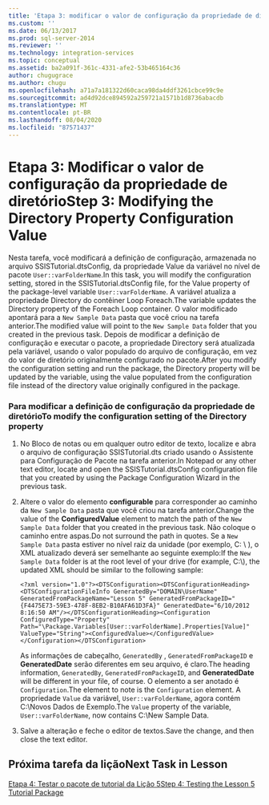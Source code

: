 ```yaml
---
title: 'Etapa 3: modificar o valor de configuração da propriedade de diretório | Microsoft Docs'
ms.custom: ''
ms.date: 06/13/2017
ms.prod: sql-server-2014
ms.reviewer: ''
ms.technology: integration-services
ms.topic: conceptual
ms.assetid: ba2a091f-361c-4331-afe2-53b465164c36
author: chugugrace
ms.author: chugu
ms.openlocfilehash: a71a7a181322d60caca98da4ddf3261cbce99c9e
ms.sourcegitcommit: ad4d92dce894592a259721a1571b1d8736abacdb
ms.translationtype: MT
ms.contentlocale: pt-BR
ms.lasthandoff: 08/04/2020
ms.locfileid: "87571437"
---
```

# <a name="step-3-modifying-the-directory-property-configuration-value"></a><span data-ttu-id="0aedd-102">Etapa 3: Modificar o valor de configuração da propriedade de diretório</span><span class="sxs-lookup"><span data-stu-id="0aedd-102">Step 3: Modifying the Directory Property Configuration Value</span></span>
  <span data-ttu-id="0aedd-103">Nesta tarefa, você modificará a definição de configuração, armazenada no arquivo SSISTutorial.dtsConfig, da propriedade Value da variável no nível de pacote `User::varFolderName`.</span><span class="sxs-lookup"><span data-stu-id="0aedd-103">In this task, you will modify the configuration setting, stored in the SSISTutorial.dtsConfig file, for the Value property of the package-level variable `User::varFolderName`.</span></span> <span data-ttu-id="0aedd-104">A variável atualiza a propriedade Directory do contêiner Loop Foreach.</span><span class="sxs-lookup"><span data-stu-id="0aedd-104">The variable updates the Directory property of the Foreach Loop container.</span></span> <span data-ttu-id="0aedd-105">O valor modificado apontará para a `New Sample Data` pasta que você criou na tarefa anterior.</span><span class="sxs-lookup"><span data-stu-id="0aedd-105">The modified value will point to the `New Sample Data` folder that you created in the previous task.</span></span> <span data-ttu-id="0aedd-106">Depois de modificar a definição de configuração e executar o pacote, a propriedade Directory será atualizada pela variável, usando o valor populado do arquivo de configuração, em vez do valor de diretório originalmente configurado no pacote.</span><span class="sxs-lookup"><span data-stu-id="0aedd-106">After you modify the configuration setting and run the package, the Directory property will be updated by the variable, using the value populated from the configuration file instead of the directory value originally configured in the package.</span></span>  
  
### <a name="to-modify-the-configuration-setting-of-the-directory-property"></a><span data-ttu-id="0aedd-107">Para modificar a definição de configuração da propriedade de diretório</span><span class="sxs-lookup"><span data-stu-id="0aedd-107">To modify the configuration setting of the Directory property</span></span>  
  
1.  <span data-ttu-id="0aedd-108">No Bloco de notas ou em qualquer outro editor de texto, localize e abra o arquivo de configuração SSISTutorial.dts criado usando o Assistente para Configuração de Pacote na tarefa anterior.</span><span class="sxs-lookup"><span data-stu-id="0aedd-108">In Notepad or any other text editor, locate and open the SSISTutorial.dtsConfig configuration file that you created by using the Package Configuration Wizard in the previous task.</span></span>  
  
2.  <span data-ttu-id="0aedd-109">Altere o valor do elemento **configurable** para corresponder ao caminho da `New Sample Data` pasta que você criou na tarefa anterior.</span><span class="sxs-lookup"><span data-stu-id="0aedd-109">Change the value of the **ConfiguredValue** element to match the path of the `New Sample Data` folder that you created in the previous task.</span></span> <span data-ttu-id="0aedd-110">Não coloque o caminho entre aspas.</span><span class="sxs-lookup"><span data-stu-id="0aedd-110">Do not surround the path in quotes.</span></span> <span data-ttu-id="0aedd-111">Se a `New Sample Data` pasta estiver no nível raiz da unidade (por exemplo, C: \\ ), o XML atualizado deverá ser semelhante ao seguinte exemplo:</span><span class="sxs-lookup"><span data-stu-id="0aedd-111">If the `New Sample Data` folder is at the root level of your drive (for example, C:\\), the updated XML should be similar to the following sample:</span></span>  
  
     `<?xml version="1.0"?><DTSConfiguration><DTSConfigurationHeading><DTSConfigurationFileInfo GeneratedBy="DOMAIN\UserName" GeneratedFromPackageName="Lesson 5" GeneratedFromPackageID="{F4475E73-59E3-478F-8EB2-B10AFA61D3FA}" GeneratedDate="6/10/2012 8:16:50 AM"/></DTSConfigurationHeading><Configuration ConfiguredType="Property" Path="\Package.Variables[User::varFolderName].Properties[Value]" ValueType="String"><ConfiguredValue></ConfiguredValue></Configuration></DTSConfiguration>`  
  
     <span data-ttu-id="0aedd-112">As informações de cabeçalho, `GeneratedBy` , `GeneratedFromPackageID` e **GeneratedDate** serão diferentes em seu arquivo, é claro.</span><span class="sxs-lookup"><span data-stu-id="0aedd-112">The heading information, `GeneratedBy`, `GeneratedFromPackageID`, and **GeneratedDate** will be different in your file, of course.</span></span> <span data-ttu-id="0aedd-113">O elemento a ser anotado é `Configuration`.</span><span class="sxs-lookup"><span data-stu-id="0aedd-113">The element to note is the `Configuration` element.</span></span> <span data-ttu-id="0aedd-114">A propriedade `Value` da variável, `User::varFolderName`, agora contém C:\Novos Dados de Exemplo.</span><span class="sxs-lookup"><span data-stu-id="0aedd-114">The `Value` property of the variable, `User::varFolderName`, now contains C:\New Sample Data.</span></span>  
  
3.  <span data-ttu-id="0aedd-115">Salve a alteração e feche o editor de textos.</span><span class="sxs-lookup"><span data-stu-id="0aedd-115">Save the change, and then close the text editor.</span></span>  
  
## <a name="next-task-in-lesson"></a><span data-ttu-id="0aedd-116">Próxima tarefa da lição</span><span class="sxs-lookup"><span data-stu-id="0aedd-116">Next Task in Lesson</span></span>  
 [<span data-ttu-id="0aedd-117">Etapa 4: Testar o pacote de tutorial da Lição 5</span><span class="sxs-lookup"><span data-stu-id="0aedd-117">Step 4: Testing the Lesson 5 Tutorial Package</span></span>](../integration-services/lesson-5-4-testing-the-lesson-5-tutorial-package.md)  
  
  

